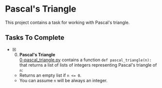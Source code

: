 # Pascal's Triangle

This project contains a task for working with Pascal's triangle.

## Tasks To Complete

+ [x] 0. **Pascal's Triangle**<br/>[0-pascal_triangle.py](0-pascal_triangle.py) contains a function `def pascal_triangle(n):` that returns a list of lists of integers representing Pascal's triangle of `n`:
  + Returns an empty list if `n <= 0`.
  + You can assume `n` will be always an integer.
